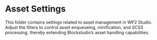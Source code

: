 # Asset Settings

This folder contains settings related to asset management in WP2 Studio.  
Adjust the filters to control asset enqueueing, minification, and SCSS processing, thereby extending Blockstudio’s asset handling capabilities.

